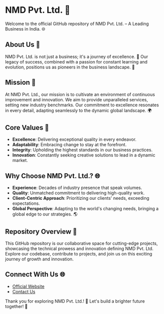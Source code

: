 # NMD Pvt. Ltd. 🚀

Welcome to the official GitHub repository of NMD Pvt. Ltd. – A Leading Business in India. 🌐

## About Us 🌟

NMD Pvt. Ltd. is not just a business; it's a journey of excellence. 🚀 Our legacy of success, combined with a passion for constant learning and evolution, positions us as pioneers in the business landscape. 💼

## Mission 🚀

At NMD Pvt. Ltd., our mission is to cultivate an environment of continuous improvement and innovation. We aim to provide unparalleled services, setting new industry benchmarks. Our commitment to excellence resonates in every detail, adapting seamlessly to the dynamic global landscape. 🌍

## Core Values 🌈

- **Excellence**: Delivering exceptional quality in every endeavor.
- **Adaptability**: Embracing change to stay at the forefront.
- **Integrity**: Upholding the highest standards in our business practices.
- **Innovation**: Constantly seeking creative solutions to lead in a dynamic market.

## Why Choose NMD Pvt. Ltd.? 🌐

- **Experience**: Decades of industry presence that speak volumes.
- **Quality**: Unmatched commitment to delivering high-quality work.
- **Client-Centric Approach**: Prioritizing our clients' needs, exceeding expectations.
- **Global Perspective**: Adapting to the world's changing needs, bringing a global edge to our strategies. 🌎

## Repository Overview 🚀

This GitHub repository is our collaborative space for cutting-edge projects, showcasing the technical prowess and innovation defining NMD Pvt. Ltd. Explore our codebase, contribute to projects, and join us on this exciting journey of growth and innovation.

## Connect With Us 🌐

- [Official Website](https://thedigitalnmd.com/)
- [Contact Us](mailto:info@/thedigitalnmd.com)

Thank you for exploring NMD Pvt. Ltd.! 🚀 Let's build a brighter future together! 🌈
